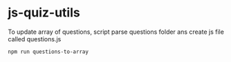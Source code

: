 # js-quiz-utils
To update array of questions, script parse questions folder ans create js file called questions.js
```
npm run questions-to-array
```
